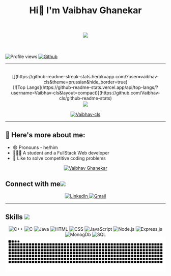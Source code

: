 ### <body> <h1 align="center">Hi👋 I'm Vaibhav Ghanekar<a> <br><br></h1></body>
<p align="center">
  <a href="https://github.com/DenverCoder1/readme-typing-svg"><img src="https://readme-typing-svg.herokuapp.com?lines=Computer+Science+Student;FullStack+Web+Developer&center=true&width=500&height=50"></a>
</p>

<br><br>![Profile views](https://komarev.com/ghpvc/?username=Vaibhav-cls&color=green)
[![Github](https://img.shields.io/github/followers/Vaibhav-cls?label=Follow&style=social)](https://github.com/Vaibhav-cls)<br>
<hr>
<br>
<div align="center" width=100%>
  
<div> [](https://github-readme-streak-stats.herokuapp.com/?user=vaibhav-cls&theme=prussian&hide_border=true)<br/> </div>
[![Top Langs](https://github-readme-stats.vercel.app/api/top-langs/?username=Vaibhav-cls&layout=compact)](https://github.com/Vaibhav-cls/github-readme-stats)

</div>
<div align="center" width="100%">
  <a href="https://github.com/Vaibhav-cls/github-readme-stats">
  <img align="center" src="https://github-readme-stats.vercel.app/api?username=Vaibhav-cls&theme=midnight-purple&show_icons=true&bg_color=0D1117&hide_border=true" />
  <p><img align="center" src="https://github-readme-streak-stats.herokuapp.com/?user=Vaibhav-cls" alt="Vaibhav-cls" /></p>
</div>



<div align="center" width="100%">
  <a href="https://github.com/Vaibhav-cls/github-readme-stats">
</a>
</div>

<hr>

## 🚀 Here's more about me:
- 😄 Pronouns - he/him
- 👨🏽‍💻 A student and a FullStack Web developer
- 🌱 Like to solve competitive coding problems
<p align="center"><a href="https://github.com/ryo-ma/github-profile-trophy"><img src="https://github-profile-trophy.vercel.app/?username=Vaibhav-cls&theme=dracula&column=4&margin-w=15&margin-h=15" alt="Vaibhav Ghanekar" /></a></p>
<h2> Connect with me<img src='https://raw.githubusercontent.com/ShahriarShafin/ShahriarShafin/main/Assets/handshake.gif' width="100"> </h2>
<p align="center">
    <a href="https://www.linkedin.com/in/vaibhav-ghanekar-a69a30150/">
      <img alt="LinkedIn" src="https://img.icons8.com/fluent/48/000000/linkedin.png" />
    </a>
    <a href="mailto:vaibhavghanekar19@gmail.com">
      <img alt="Gmail" src="https://img.icons8.com/color/48/gmail-new.png" />
    </a>
  </p>
<hr>

## <h2> Skills <img src = "https://media2.giphy.com/media/QssGEmpkyEOhBCb7e1/giphy.gif?cid=ecf05e47a0n3gi1bfqntqmob8g9aid1oyj2wr3ds3mg700bl&rid=giphy.gif" width = "60"> </h2>

<div align="center" width=100%>
    <img title="C++" height="50" src="https://icons8.com/icon/40669/c%2B%2B">
    <img title="C" height="50" src="https://img.icons8.com/color/48/000000/c-programming.png">
    <img title="Java" height="50" src="https://img.icons8.com/color/48/000000/java-coffee-cup-logo.png">
    <img title="HTML" height="50" src="https://icons8.com/icon/20909/html-5">
    <img title="CSS" height="50" src="https://icons8.com/icon/21278/css3">
    <img title="JavaScript" height="50" src="https://icons8.com/icon/108784/javascript">
    <img title="Node.js" height="50" src="https://icons8.com/icon/54087/nodejs">
    <img title="Express.js" height="50" src="https://icons8.com/icon/SDVmtZ6VBGXt/express-js">
    <img title="MonogDb" height="50" src="https://icons8.com/icon/74402/mongodb">
    <img title="SQL" height="50" src="https://icons8.com/icon/laYYF3dV0Iew/microsoft-sql-server">
</div>
<!-- ![BEPb's github activity graph](https://raw.githubusercontent.com/BEPb/BEPb/output/github-contribution-grid-snake.svg) -->
<img src="https://raw.githubusercontent.com/BEPb/BEPb/output/github-contribution-grid-snake.svg">
